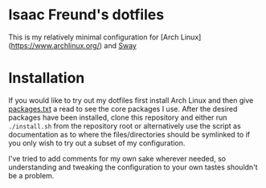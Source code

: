 # Isaac Freund's dotfiles

This is my relatively minimal configuration for [Arch Linux]
(https://www.archlinux.org/) and [Sway](https://swaywm.org/)

# Installation

If you would like to try out my dotfiles first install Arch Linux and then
give [packages.txt](packages.txt) a read to see the core packages I use.
After the desired packages have been installed, clone this repository
and either run `./install.sh` from the repository root or alternatively
use the script as documentation as to where the files/directories should
be symlinked to if you only wish to try out a subset of my configuration.

I've tried to add comments for my own sake wherever needed, so
understanding and tweaking the configuration to your own tastes shouldn't
be a problem.
